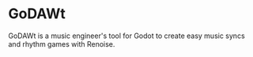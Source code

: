 # GoDAWt
GoDAWt is a music engineer's tool for Godot to create easy music syncs and rhythm games with Renoise.
